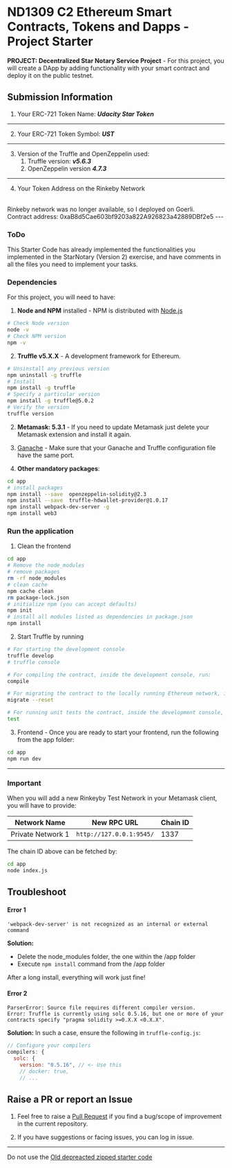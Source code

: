 # ND1309 C2 Ethereum Smart Contracts, Tokens and Dapps - Project Starter 
**PROJECT: Decentralized Star Notary Service Project** - For this project, you will create a DApp by adding functionality with your smart contract and deploy it on the public testnet.

## Submission Information
1. Your ERC-721 Token Name: ***Udacity Star Token***
---
2. Your ERC-721 Token Symbol: ***UST***
---
3. Version of the Truffle and OpenZeppelin used:
    1. Truffle version: ***v5.6.3***
    2. OpenZeppelin version ***4.7.3***
---
4. Your Token Address on the Rinkeby Network
<br>
Rinkeby network was no longer available, so I deployed on Goerli.
<br>
Contract address: 0xaB8d5Cae603bf9203a822A926823a42889DBf2e5
---

### ToDo
This Starter Code has already implemented the functionalities you implemented in the StarNotary (Version 2) exercise, and have comments in all the files you need to implement your tasks.



### Dependencies
For this project, you will need to have:
1. **Node and NPM** installed - NPM is distributed with [Node.js](https://www.npmjs.com/get-npm)
```bash
# Check Node version
node -v
# Check NPM version
npm -v
```


2. **Truffle v5.X.X** - A development framework for Ethereum. 
```bash
# Unsinstall any previous version
npm uninstall -g truffle
# Install
npm install -g truffle
# Specify a particular version
npm install -g truffle@5.0.2
# Verify the version
truffle version
```


2. **Metamask: 5.3.1** - If you need to update Metamask just delete your Metamask extension and install it again.


3. [Ganache](https://www.trufflesuite.com/ganache) - Make sure that your Ganache and Truffle configuration file have the same port.


4. **Other mandatory packages**:
```bash
cd app
# install packages
npm install --save  openzeppelin-solidity@2.3
npm install --save  truffle-hdwallet-provider@1.0.17
npm install webpack-dev-server -g
npm install web3
```


### Run the application
1. Clean the frontend 
```bash
cd app
# Remove the node_modules  
# remove packages
rm -rf node_modules
# clean cache
npm cache clean
rm package-lock.json
# initialize npm (you can accept defaults)
npm init
# install all modules listed as dependencies in package.json
npm install
```


2. Start Truffle by running
```bash
# For starting the development console
truffle develop
# truffle console

# For compiling the contract, inside the development console, run:
compile

# For migrating the contract to the locally running Ethereum network, inside the development console
migrate --reset

# For running unit tests the contract, inside the development console, run:
test
```

3. Frontend - Once you are ready to start your frontend, run the following from the app folder:
```bash
cd app
npm run dev
```

---

### Important
When you will add a new Rinkeyby Test Network in your Metamask client, you will have to provide:

| Network Name | New RPC URL | Chain ID |
|---|---|---|
|Private Network 1|`http://127.0.0.1:9545/`|1337 |

The chain ID above can be fetched by:
```bash
cd app
node index.js
```

## Troubleshoot
#### Error 1 
```
'webpack-dev-server' is not recognized as an internal or external command
```
**Solution:**
- Delete the node_modules folder, the one within the /app folder
- Execute `npm install` command from the /app folder

After a long install, everything will work just fine!


#### Error 2
```
ParserError: Source file requires different compiler version. 
Error: Truffle is currently using solc 0.5.16, but one or more of your contracts specify "pragma solidity >=0.X.X <0.X.X".
```
**Solution:** In such a case, ensure the following in `truffle-config.js`:
```js
// Configure your compilers  
compilers: {    
  solc: {      
    version: "0.5.16", // <- Use this        
    // docker: true,
    // ...
```

## Raise a PR or report an Issue
1. Feel free to raise a [Pull Request](https://github.com/udacity/nd1309-p2-Decentralized-Star-Notary-Service-Starter-Code/pulls) if you find a bug/scope of improvement in the current repository. 

2. If you have suggestions or facing issues, you can log in issue. 

---

Do not use the [Old depreacted zipped starter code](https://s3.amazonaws.com/video.udacity-data.com/topher/2019/January/5c51c4c0_project-5-starter-code/project-5-starter-code.zip)
